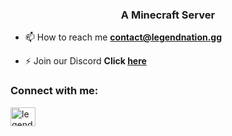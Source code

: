 <h3 align="center">A Minecraft Server</h3>

- 📫 How to reach me **contact@legendnation.gg**

- ⚡ Join our Discord **Click [here](https://vylx.net/go/legendnation)**

<h3 align="left">Connect with me:</h3>
<p align="left">
<a href="https://www.youtube.com/c/legendnationmc" target="blank"><img align="center" src="https://raw.githubusercontent.com/rahuldkjain/github-profile-readme-generator/master/src/images/icons/Social/youtube.svg" alt="legendnationmc" height="30" width="40" /></a>
</p>

